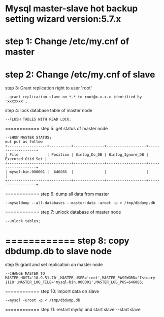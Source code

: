 Mysql master-slave hot backup setting wizard
version:5.7.x
============
step 1:
Change /etc/my.cnf of master
============
step 2:
Change /etc/my.cnf of slave
============
step 3:
Grant replication right to user 'root'
```
--grant replication slave on *.* to root@x.x.x.x identified by 'xxxxxxx';
```
step 4:
lock database table of master node
```
--FLUSH TABLES WITH READ LOCK;
```
============
step 5:
get status of master node
```
--SHOW MASTER STATUS;
out put as follow
+------------------+----------+--------------+------------------+-------------------+
| File             | Position | Binlog_Do_DB | Binlog_Ignore_DB | Executed_Gtid_Set |
+------------------+----------+--------------+------------------+-------------------+
| mysql-bin.000001 |  646085  |              |                  |                   |
+------------------+----------+--------------+------------------+-------------------+
```
============
step 6:
dump all data from master 
```
--mysqldump --all-databases --master-data -uroot -p > /tmp/dbdump.db
```
============
step 7:
unlock database of master node
```
--unlock tables;
```
============
step 8:
copy dbdump.db to slave node
============
step 9:
grant and set replication on master node
```
--CHANGE MASTER TO MASTER_HOST='10.9.51.70',MASTER_USER='root',MASTER_PASSWORD='Istuary-1118',MASTER_LOG_FILE='mysql-bin.000001',MASTER_LOG_POS=646085;
```
============
step 10:
import data on slave
```
--mysql -uroot -p < /tmp/dbdump.db 
```
============
step 11:
restart mydql and start slave
--start slave
